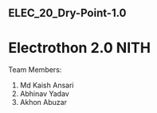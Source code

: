 ## ELEC_20_Dry-Point-1.0
# Electrothon 2.0 NITH

Team Members:
1. Md Kaish Ansari
2. Abhinav Yadav
3. Akhon Abuzar
